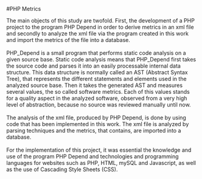 #PHP Metrics

The main objects of this study are twofold. First, the development of a PHP project to the program PHP Depend in order to derive metrics in an xml file and secondly to analyze the xml file via the program created in this work and import the metrics of the file into a database.<br><br>
PHP_Depend is a small program that performs static code analysis on a given source base. Static code analysis means that PHP_Depend first takes the source code and parses it into an easily processable internal data structure. This data structure is normally called an AST (Abstract Syntax Tree), that represents the different statements and elements used in the analyzed source base. Then it takes the generated AST and measures several values, the so called software metrics. Each of this values stands for a quality aspect in the analyzed software, observed from a very high level of abstraction, because no source was reviewed manually until now.<br><br>
The analysis of the xml file, produced by PHP Depend, is done by using code that has been implemented in this work. The xml file is analyzed by parsing techniques and the metrics, that contains, are imported into a database.<br><br>
For the implementation of this project, it was essential the knowledge and use of the program PHP Depend and technologies and programming languages for websites such as PHP, HTML, mySQL and Javascript, as well as the use of Cascading Style Sheets (CSS). 
